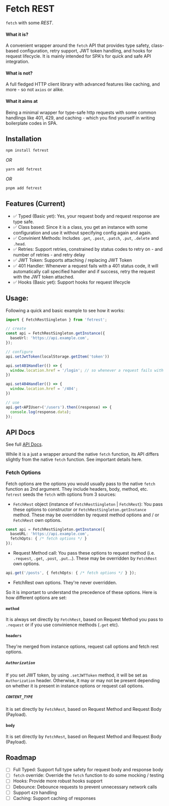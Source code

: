 # Fetch REST

`fetch` with some _REST_.

#### What it is?
A convenient wrapper around the `fetch` API that provides type safety, class-based configuration, retry support, JWT token handling, and hooks for request lifecycle. It is mainly intended for SPA's for quick and safe API integration.

#### What is not?
A full fledged HTTP client library with advanced features like caching, and more - so not `axios` or alike.

#### What it aims at
Being a minimal wrapper for type-safe http requests with some common handlings like 401, 429, and caching - which you find yourself in writing boilerplate codes in SPA.

## Installation
```sh
npm install fetrest
```
_OR_
```sh
yarn add fetrest
```
_OR_
```sh
pnpm add fetrest
```

## Features (Current)
- ✅ Typed (Basic yet): Yes, your request body and request response are type safe.
- ✅ Class based: Since it is a class, you get an instance with some configuration and use it without specifying config again and again.
- ✅ Convinient Methods: Includes `.get`, `.post`, `.patch`, `.put`, `.delete` and `.head`.
- ✅ Retries: Support retries, constrained by status codes to retry on - and number of retries - and retry delay
- ✅ JWT Token: Supports attaching / replacing JWT Token
- ✅ 401 Handler: Whenever a request fails with a 401 status code, it will automatically call specified handler and if success, retry the request with the JWT token attached.
- ✅ Hooks (Basic yet): Support hooks for request lifecycle

## Usage:
Following a quick and basic example to see how it works:
```typescript
import { FetchRestSingleton } from 'fetrest';

// create
const api = FetchRestSingleton.getInstance({
  baseUrl: 'https://api.example.com',
});

// configure
api.setJwtToken(localStorage.getItem('token'))

api.set401Handler(() => {
  window.location.href = '/login'; // so whenever a request fails with a 401 status code - it takes user to login page. REST
})

api.set404Handler(() => {
  window.location.href = '/404';
})

// use
api.get<APIUser>('/users').then((response) => {
  console.log(response.data);
});
```

## API Docs

See full [API Docs](https://ar124officialwd.github.io/fetrest/index.html).

While it is a just a wrapper around the native `fetch` function, its API differs slightly from the native `fetch` function. See important details here.

### Fetch Options
Fetch options are the options you would usually pass to the native `fetch` function as 2nd argument. They include headers, body, method, etc.
`fetrest` seeds the `fetch` with options from 3 sources:
* `FetchRest` object (instance of `FetchRestSingleton` | `FetchRest`): You pass these options to constructor or `FetchRestSingleton.getInstance` method. These may be overridden by request method options and / or `FetchRest` own options.
```ts
const api = FetchRestSingleton.getInstance({
  baseURL: 'https://api.example.com',
  fetchOpts: { /* fetch options */ }
});
```
* Request Method call: You pass these options to request method (i.e. `.request`, `.get`, `.post`, `.put`...). These may be overridden by `FetchRest` own options.
```ts
api.get('/posts', { fetchOpts: { /* fetch options */ } });
```
* FetchRest own options. They're never overridden.


So it is important to understand the precedence of these options. Here is how different options are set:

#### `method`
It is always set directly by `FetchRest`, based on Request Method you pass to `.request` or if you use convinience methods (`.get` etc).
#### `headers`
They're merged from instance options, request call options and fetch rest options.
##### `Authorization`
If you set JWT token, by using `.setJWTToken` method, it will be set as `Authorization` header. Otherwise, it may or may not be present depending on whether it is present in instance options or request call options.
##### `CONTENT_TYPE`
It is set directly by `FetchRest`, based on Request Method and Request Body (Payload).

#### `body`
It is set directly by `FetchRest`, based on Request Method and Request Body (Payload).

## Roadmap
- [ ] Full Typed: Support full type safety for request body and response body
- [ ] `fetch` override: Override the `fetch` function to do some mocking / testing
- [ ] Hooks: Provide more robust hooks support
- [ ] Debounce: Debounce requests to prevent unnecessary network calls
- [ ] Support `429` handling
- [ ] Caching: Support caching of responses
